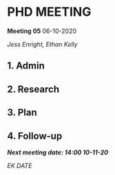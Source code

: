 # PHD MEETING

__Meeting 05__
06-10-2020

_Jess Enright,_
_Ethan Kelly_


## 1. Admin

## 2. Research

## 3. Plan

## 4. Follow-up


**_Next meeting date: 14:00 10-11-20_**



_EK DATE_
